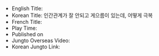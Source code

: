 * English Title: 
* Korean Title: 인간관계가 잘 안되고 게으름이 있는데, 어떻게 극복
* French Title: 
* Play Time: 
* Published on 
* Jungto Overseas Video: 
* Korean Jungto Link: 
